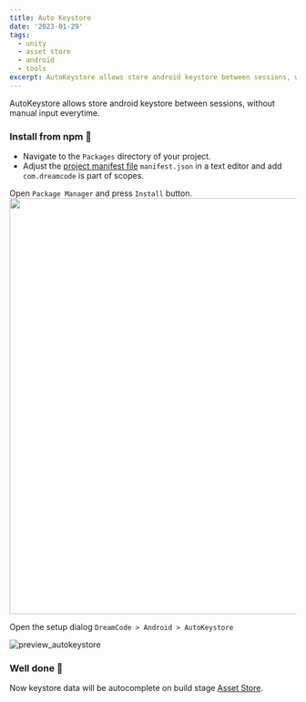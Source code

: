 ```yaml
---
title: Auto Keystore
date: '2023-01-29'
tags:
  - unity
  - asset store
  - android
  - tools
excerpt: AutoKeystore allows store android keystore between sessions, without manual input everytime.
---
```

AutoKeystore allows store android keystore between sessions, without manual input everytime.

### Install from npm 🤖
* Navigate to the `Packages` directory of your project.
* Adjust the [project manifest file](https://docs.unity3d.com/Manual/upm-manifestPrj.html) `manifest.json` in a text editor and add `com.dreamcode` is part of scopes.
  
Open `Package Manager` and press `Install` button.
<img src="https://user-images.githubusercontent.com/7010398/187045087-76c3bf90-f023-46d5-a794-9657d9398548.png" width="730">

Open the setup dialog `DreamCode > Android > AutoKeystore`

![preview_autokeystore](https://user-images.githubusercontent.com/7010398/188006008-336628ff-39b7-42b9-820b-e2f21a5513da.png)

### Well done 🤝
Now keystore data will be autocomplete on build stage
[Asset Store](https://assetstore.unity.com/packages/slug/232044).
